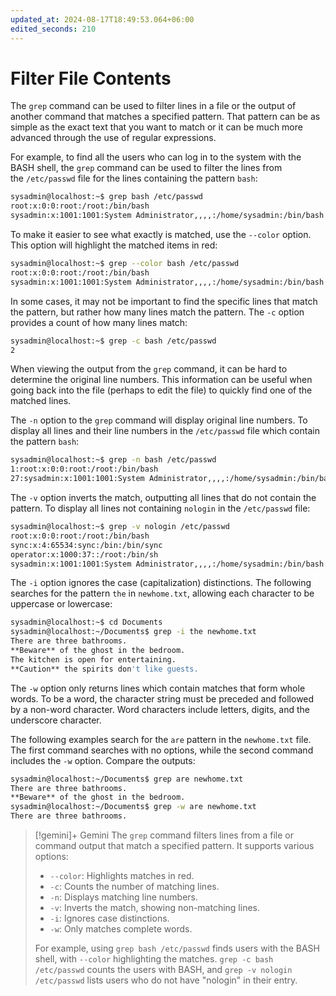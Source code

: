 ```yaml
---
updated_at: 2024-08-17T18:49:53.064+06:00
edited_seconds: 210
---
```

# Filter File Contents

The `grep` command can be used to filter lines in a file or the output of another command that matches a specified pattern. That pattern can be as simple as the exact text that you want to match or it can be much more advanced through the use of regular expressions.

For example, to find all the users who can log in to the system with the BASH shell, the `grep` command can be used to filter the lines from the `/etc/passwd` file for the lines containing the pattern `bash`:
```bash
sysadmin@localhost:~$ grep bash /etc/passwd
root:x:0:0:root:/root:/bin/bash
sysadmin:x:1001:1001:System Administrator,,,,:/home/sysadmin:/bin/bash
```
To make it easier to see what exactly is matched, use the `--color` option. This option will highlight the matched items in red: 

```bash
sysadmin@localhost:~$ grep --color bash /etc/passwd
root:x:0:0:root:/root:/bin/bash
sysadmin:x:1001:1001:System Administrator,,,,:/home/sysadmin:/bin/bash
```

In some cases, it may not be important to find the specific lines that match the pattern, but rather how many lines match the pattern. The `-c` option provides a count of how many lines match:

```bash
sysadmin@localhost:~$ grep -c bash /etc/passwd
2
```

When viewing the output from the `grep` command, it can be hard to determine the original line numbers. This information can be useful when going back into the file (perhaps to edit the file) to quickly find one of the matched lines.

The `-n` option to the `grep` command will display original line numbers. To display all lines and their line numbers in the `/etc/passwd` file which contain the pattern `bash`:

```bash
sysadmin@localhost:~$ grep -n bash /etc/passwd                          
1:root:x:0:0:root:/root:/bin/bash                                       
27:sysadmin:x:1001:1001:System Administrator,,,,:/home/sysadmin:/bin/bash
```

The `-v` option inverts the match, outputting all lines that do not contain the pattern. To display all lines not containing `nologin` in the `/etc/passwd` file:

```bash
sysadmin@localhost:~$ grep -v nologin /etc/passwd
root:x:0:0:root:/root:/bin/bash
sync:x:4:65534:sync:/bin:/bin/sync
operator:x:1000:37::/root:/bin/sh
sysadmin:x:1001:1001:System Administrator,,,,:/home/sysadmin:/bin/bash
```

The `-i` option ignores the case (capitalization) distinctions. The following searches for the pattern `the` in `newhome.txt`, allowing each character to be uppercase or lowercase:

```bash
sysadmin@localhost:~$ cd Documents
sysadmin@localhost:~/Documents$ grep -i the newhome.txt
There are three bathrooms.
**Beware** of the ghost in the bedroom.
The kitchen is open for entertaining.
**Caution** the spirits don't like guests.
```

The `-w` option only returns lines which contain matches that form whole words. To be a word, the character string must be preceded and followed by a non-word character. Word characters include letters, digits, and the underscore character.

The following examples search for the `are` pattern in the `newhome.txt` file. The first command searches with no options, while the second command includes the `-w` option. Compare the outputs:

```bash
sysadmin@localhost:~/Documents$ grep are newhome.txt
There are three bathrooms.
**Beware** of the ghost in the bedroom.
sysadmin@localhost:~/Documents$ grep -w are newhome.txt
There are three bathrooms.
```


>[!gemini]+ Gemini
>The `grep` command filters lines from a file or command output that match a specified pattern. It supports various options:
> 
> - `--color`: Highlights matches in red.
> - `-c`: Counts the number of matching lines.
> - `-n`: Displays matching line numbers.
> - `-v`: Inverts the match, showing non-matching lines.
> - `-i`: Ignores case distinctions.
> - `-w`: Only matches complete words.
> 
> For example, using `grep bash /etc/passwd` finds users with the BASH shell, with `--color` highlighting the matches. `grep -c bash /etc/passwd` counts the users with BASH, and `grep -v nologin /etc/passwd` lists users who do not have "nologin" in their entry.
 
 